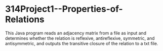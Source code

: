 # 314Project1--Properties-of-Relations

This Java program reads an adjacency matrix from a file as input and determines whether the relation is reflexive, antireflexive, symmetric, and antisymmetric, and outputs the transitive closure of the relation to a txt file.
